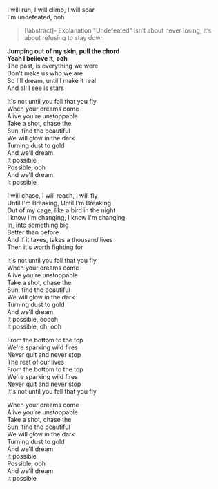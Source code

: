 # 


I will run, I will climb, I will soar  
I'm undefeated, ooh  
>[!abstract]- Explanation
>"Undefeated" isn’t about never losing; it’s about refusing to stay down


**Jumping out of my skin, pull the chord**  
**Yeah I believe it, ooh**  
The past, is everything we were  
Don't make us who we are  
So I'll dream, until I make it real  
And all I see is stars  
  
It's not until you fall that you fly  
When your dreams come  
Alive you're unstoppable  
Take a shot, chase the  
Sun, find the beautiful  
We will glow in the dark  
Turning dust to gold  
And we'll dream  
It possible  
Possible, ooh  
And we'll dream  
It possible  
  
I will chase, I will reach, I will fly  
Until I'm Breaking, Until I'm Breaking  
Out of my cage, like a bird in the night  
I know I'm changing, I know I'm changing  
In, into something big  
Better than before  
And if it takes, takes a thousand lives  
Then it's worth fighting for  
  
It's not until you fall that you fly  
When your dreams come  
Alive you're unstoppable  
Take a shot, chase the  
Sun, find the beautiful  
We will glow in the dark  
Turning dust to gold  
And we'll dream  
It possible, ooooh  
It possible, oh, ooh  
  
From the bottom to the top  
We're sparking wild fires  
Never quit and never stop  
The rest of our lives  
From the bottom to the top  
We're sparking wild fires  
Never quit and never stop  
It's not until you fall that you fly  
  
When your dreams come  
Alive you're unstoppable  
Take a shot, chase the  
Sun, find the beautiful  
We will glow in the dark  
Turning dust to gold  
And we'll dream  
It possible  
Possible, ooh  
And we'll dream  
It possible